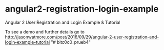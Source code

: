 # angular2-registration-login-example

Angular 2 User Registration and Login Example & Tutorial

To see a demo and further details go to http://jasonwatmore.com/post/2016/09/29/angular-2-user-registration-and-login-example-tutorial
"# bitc0c0_prueb4" 
